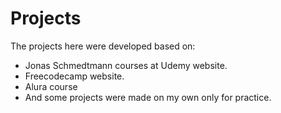 # Projects
The projects here were developed based on:
  - Jonas Schmedtmann courses at Udemy website.
  - Freecodecamp website.
  - Alura course
  - And some projects were made on my own only for practice.
